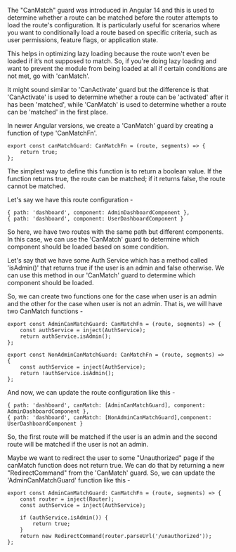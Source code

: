 The "CanMatch" guard was introduced in Angular 14 and this is used to determine whether a route can be matched before the router attempts to load the route's configuration. It is particularly useful for scenarios where you want to conditionally load a route based on specific criteria, such as user permissions, feature flags, or application state.

This helps in optimizing lazy loading because the route won't even be loaded if it’s not supposed to match. So, if you're doing lazy loading and want to prevent the module from being loaded at all if certain conditions are not met, go with 'canMatch'.

It might sound similar to 'CanActivate' guard but the difference is that 'CanActivate' is used to determine whether a route can be 'activated' after it has been 'matched', while 'CanMatch' is used to determine whether a route can be 'matched' in the first place.

In newer Angular versions, we create a 'CanMatch' guard by creating a function of type 'CanMatchFn'.

    export const canMatchGuard: CanMatchFn = (route, segments) => {
        return true;
    };

The simplest way to define this function is to return a boolean value. If the function returns true, the route can be matched; if it returns false, the route cannot be matched.

Let's say we have this route configuration - 

    { path: 'dashboard', component: AdminDashboardComponent },
    { path: 'dashboard', component: UserDashboardComponent }

So here, we have two routes with the same path but different components. In this case, we can use the 'CanMatch' guard to determine which component should be loaded based on some condition.

Let's say that we have some Auth Service which has a method called 'isAdmin()' that returns true if the user is an admin and false otherwise. We can use this method in our 'CanMatch' guard to determine which component should be loaded.

So, we can create two functions one for the case when user is an admin and the other for the case when user is not an admin. That is, we will have two CanMatch functions -

    export const AdminCanMatchGuard: CanMatchFn = (route, segments) => {
        const authService = inject(AuthService);
        return authService.isAdmin();
    };

    export const NonAdminCanMatchGuard: CanMatchFn = (route, segments) => {
        const authService = inject(AuthService);
        return !authService.isAdmin();
    };

And now, we can update the route configuration like this -

    { path: 'dashboard', canMatch: [AdminCanMatchGuard], component: AdminDashboardComponent },
    { path: 'dashboard', canMatch: [NonAdminCanMatchGuard],component: UserDashboardComponent }

So, the first route will be matched if the user is an admin and the second route will be matched if the user is not an admin.

Maybe we want to redirect the user to some "Unauthorized" page if the canMatch function does not return true. We can do that by returning a new "RedirectCommand" from the 'CanMatch' guard.
So, we can update the 'AdminCanMatchGuard' function like this -

    export const AdminCanMatchGuard: CanMatchFn = (route, segments) => {
        const router = inject(Router);
        const authService = inject(AuthService);
        
        if (authService.isAdmin()) {
            return true;
        }
        return new RedirectCommand(router.parseUrl('/unauthorized'));
    };
